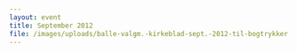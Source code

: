 ```yaml
---
layout: event
title: September 2012
file: /images/uploads/balle-valgm.-kirkeblad-sept.-2012-til-bogtrykker.pdf
---
```

